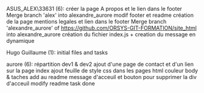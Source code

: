 ASUS_ALEX\33631 (6):
      créer la page A propos et le lien dans le footer
      Merge branch 'alex' into alexandre_aurore
      modif footer et readme
      création de la page mentions legales et lien dans le footer
      Merge branch 'alexandre_aurore' of https://github.com/ORSYS-GIT-FORMATION/site_html into alexandre_aurore
      création du fichier index.js + creation du message en dynamique

Hugo Guillaume (1):
      initial files and tasks

aurore (6):
      répartition dev1 & dev2
      ajout d'une page de contact et d'un lien sur la page index
      ajout feuille de style css dans les pages html
      couleur body & taches add au readme
      message d'acceuil et bouton pour supprimer la div d'acceuil
      modify readme task done